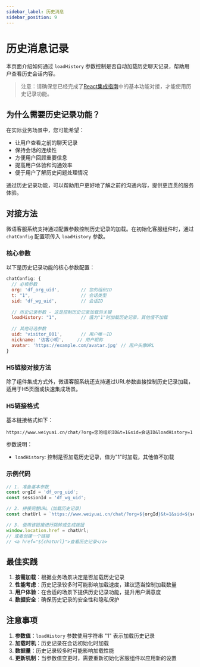 ```yaml
---
sidebar_label: 历史消息
sidebar_position: 9
---
```


# 历史消息记录

本页面介绍如何通过 `loadHistory` 参数控制是否自动加载历史聊天记录，帮助用户查看历史会话内容。

<!-- - 演示链接：[历史记录演示](https://weiyuai.cn/reactdemo) -->
<!-- - 演示代码：[历史记录示例](https://github.com/Bytedesk/bytedesk-web/blob/master/examples/react-demo/src/pages/historyDemo.tsx) -->

> 注意：请确保您已经完成了[React集成指南](../channel/react.md)中的基本功能对接，才能使用历史记录功能。

## 为什么需要历史记录功能？

在实际业务场景中，您可能希望：

- 让用户查看之前的聊天记录
- 保持会话的连续性
- 方便用户回顾重要信息
- 提高用户体验和沟通效率
- 便于用户了解历史问题处理情况

通过历史记录功能，可以帮助用户更好地了解之前的沟通内容，提供更连贯的服务体验。

## 对接方法

微语客服系统支持通过配置参数控制历史记录的加载。在初始化客服组件时，通过 `chatConfig` 配置项传入 `loadHistory` 参数。

### 核心参数

以下是历史记录功能的核心参数配置：

```javascript
chatConfig: {
  // 必填参数
  org: 'df_org_uid',        // 您的组织ID
  t: "1",                   // 会话类型
  sid: 'df_wg_uid',         // 会话ID
  
  // 历史记录参数 - 这是控制历史记录加载的关键
  loadHistory: "1",         // 值为"1"时加载历史记录，其他值不加载
  
  // 其他可选参数
  uid: 'visitor_001',       // 用户唯一ID
  nickname: '访客小明',     // 用户昵称
  avatar: 'https://example.com/avatar.jpg' // 用户头像URL
}
```

### H5链接对接方法

除了组件集成方式外，微语客服系统还支持通过URL参数直接控制历史记录加载，适用于H5页面或快速集成场景。

### H5链接格式

基本链接格式如下：

```text
https://www.weiyuai.cn/chat/?org=您的组织ID&t=1&sid=会话ID&loadHistory=1
```

参数说明：
- `loadHistory`: 控制是否加载历史记录，值为"1"时加载，其他值不加载

### 示例代码

```javascript
// 1. 准备基本参数
const orgId = 'df_org_uid';
const sessionId = 'df_wg_uid';

// 2. 拼接完整URL（加载历史记录）
const chatUrl = `https://www.weiyuai.cn/chat/?org=${orgId}&t=1&sid=${sessionId}&loadHistory=1`;

// 3. 使用该链接进行跳转或生成按钮
window.location.href = chatUrl;
// 或者创建一个链接
// <a href="${chatUrl}">查看历史记录</a>
```

## 最佳实践

1. **按需加载**：根据业务场景决定是否加载历史记录
2. **性能考虑**：历史记录较多时可能影响加载速度，建议适当控制加载数量
3. **用户体验**：在合适的场景下提供历史记录功能，提升用户满意度
4. **数据安全**：确保历史记录的安全性和隐私保护

## 注意事项

1. **参数值**：`loadHistory` 参数使用字符串 "1" 表示加载历史记录
2. **加载时机**：历史记录在会话初始化时加载
3. **数据量**：历史记录较多时可能影响加载性能
4. **更新机制**：当参数值变更时，需要重新初始化客服组件以应用新的设置
